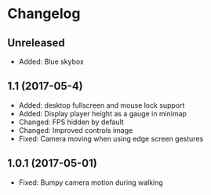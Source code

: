 Changelog
=========

Unreleased
----------

* Added: Blue skybox


1.1 (2017-05-4)
---------------

* Added: desktop fullscreen and mouse lock support
* Added: Display player height as a gauge in minimap
* Changed: FPS hidden by default
* Changed: Improved controls image
* Fixed: Camera moving when using edge screen gestures 


1.0.1 (2017-05-01)
------------------

* Fixed: Bumpy camera motion during walking
